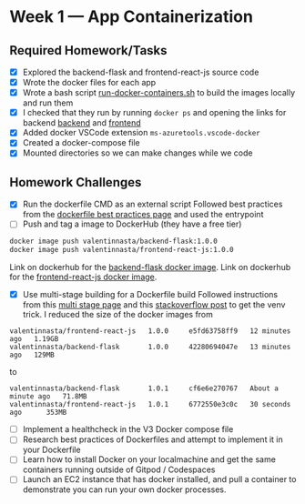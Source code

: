 # Week 1 — App Containerization

## Required Homework/Tasks

- [x] Explored the backend-flask and frontend-react-js source code
- [x] Wrote the docker files for each app
- [x] Wrote a bash script [run-docker-containers.sh](../run-docker-containers.sh) to build the images locally and run them
- [x] I checked that they run by running `docker ps` and opening the links 
for backend [backend](http://127.0.0.1:4567/api/activities/home) and [frontend](http://127.0.0.1:3000)
- [x] Added docker VSCode extension `ms-azuretools.vscode-docker`
- [x] Created a docker-compose file
- [x] Mounted directories so we can make changes while we code

## Homework Challenges
- [x] Run the dockerfile CMD as an external script
Followed best practices from the [dockerfile best practices page](https://docs.docker.com/develop/develop-images/dockerfile_best-practices/) and used the entrypoint
- [ ] Push and tag a image to DockerHub (they have a free tier)
```bash
docker image push valentinnasta/backend-flask:1.0.0
docker image push valentinnasta/frontend-react-js:1.0.0
```
Link on dockerhub for the [backend-flask docker image](https://hub.docker.com/r/valentinnasta/backend-flask).
Link on dockerhub for the [frontend-react-js docker image](https://hub.docker.com/r/valentinnasta/frontend-react-js).
- [x] Use multi-stage building for a Dockerfile build
Followed instructions from this [multi stage page](https://docs.docker.com/build/building/multi-stage/)
and this [stackoverflow post](https://stackoverflow.com/questions/48543834/how-do-i-reduce-a-python-docker-image-size-using-a-multi-stage-build) to get the venv trick.
I reduced the size of the docker images from
```text
valentinnasta/frontend-react-js   1.0.0     e5fd63758ff9   12 minutes ago   1.19GB
valentinnasta/backend-flask       1.0.0     42280694047e   13 minutes ago   129MB
``` 
to
```text
valentinnasta/backend-flask       1.0.1     cf6e6e270767   About a minute ago   71.8MB
valentinnasta/frontend-react-js   1.0.1     6772550e3c0c   30 seconds ago      353MB
```
- [ ] Implement a healthcheck in the V3 Docker compose file
- [ ] Research best practices of Dockerfiles and attempt to implement it in your Dockerfile
- [ ] Learn how to install Docker on your localmachine and get the same containers running outside of Gitpod / Codespaces
- [ ] Launch an EC2 instance that has docker installed, and pull a container to demonstrate you can run your own docker processes.
